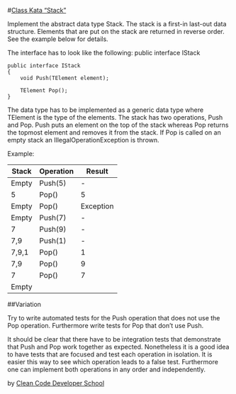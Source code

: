 #[Class Kata “Stack”](http://ccd-school.de/en/coding-dojo/classes-katas/stack/)

Implement the abstract data type Stack. The stack is a first-in last-out data structure. Elements that are put on the stack are returned in reverse order. See the example below for details.

The interface has to look like the following:
public interface IStack
	
    public interface IStack
    {
        void Push(TElement element);
     
        TElement Pop();
    }

The data type has to be implemented as a generic data type where TElement is the type of the elements. The stack has two operations, Push and Pop. Push puts an element on the top of the stack whereas Pop returns the topmost element and removes it from the stack. If Pop is called on an empty stack an IllegalOperationException is thrown.

Example:

| Stack | Operation | Result    |
|-------|-----------|-----------|
| Empty | Push(5)   | -         |
| 5     | Pop()     | 5         |
| Empty | Pop()     | Exception |
| Empty | Push(7)   | -         |
| 7     | Push(9)   | -         |
| 7,9   | Push(1)   | -         |
| 7,9,1 | Pop()     | 1         |
| 7,9   | Pop()     | 9         |
| 7     | Pop()     | 7         |
| Empty |           |           |
	

##Variation

Try to write automated tests for the Push operation that does not use the Pop operation. Furthermore write tests for Pop that don’t use Push.

It should be clear that there have to be integration tests that demonstrate that Push and Pop work together as expected. Nonetheless it is a good idea to have tests that are focused and test each operation in isolation. It is easier this way to see which operation leads to a false test. Furthermore one can implement both operations in any order and independently.


by [Clean Code Developer School](http://ccd-school.de/)